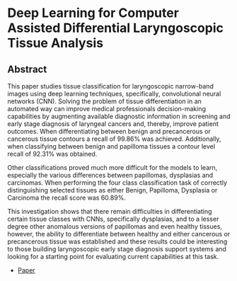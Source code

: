 # Deep Learning for Computer Assisted Differential Laryngoscopic Tissue Analysis

## Abstract

This paper studies tissue classification for laryngoscopic narrow-band images using deep learning techniques, specifically, convolutional neural networks (CNN). Solving the
problem of tissue differentiation in an automated way can improve medical professionals decision-making capabilities by augmenting available diagnostic information in screening and early stage diagnosis of laryngeal cancers and, thereby, improve patient outcomes. When differentiating between benign and precancerous or cancerous tissue contours a recall of 99.86% was achieved. Additionally, when classifying between benign and papilloma tissues a contour level recall of 92.31% was obtained.

Other classifications proved much more difficult for the models to learn, especially the various differences between papillomas,
dysplasias and carcinomas. When performing the four class classification task of correctly distinguishing selected tissues as
either Benign, Papilloma, Dysplasia or Carcinoma the recall score was 60.89%.

This investigation shows that there remain difficulties in differentiating certain tissue classes with CNNs, specifically dysplasias, and to a lesser degree other anomalous versions of papillomas and even healthy tissues, however, the ability to differentiate between healthy and either cancerous or precancerous tissue was
established and these results could be interesting to those building laryngoscopic early stage diagnosis support systems and looking for a starting point for evaluating current capabilities at this task.

* [Paper](./deep_learning_for_larnx.pdf)